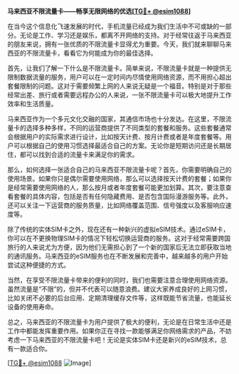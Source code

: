 **马来西亚不限流量卡——畅享无限网络的优选[[TG💪+ @esim1088](https://t.me/s/esim1088)]**

在当今这个信息化飞速发展的时代，手机流量已经成为我们生活中不可或缺的一部分。无论是工作、学习还是娱乐，都离不开网络的支持。对于经常往返于马来西亚的朋友来说，拥有一张优质的不限流量卡显得尤为重要。今天，我们就来聊聊马来西亚的不限流量卡，看看它为何能成为你的最佳选择。

首先，让我们了解一下什么是不限流量卡。简单来说，不限流量卡就是一种提供无限制数据流量的服务，用户可以在一定时间内尽情使用网络资源，而不用担心超出套餐限制的问题。这对于需要频繁上网的人来说无疑是一个福音。特别是对于那些经常出差、旅行或者需要远程办公的人来说，一张不限流量卡可以极大地提升工作效率和生活质量。

马来西亚作为一个多元文化交融的国家，其通信市场也十分发达。在这里，不限流量卡的选择多种多样，不同的运营商提供了不同类型的套餐和服务。这些套餐通常会根据用户的实际需求进行设计，比如按天计费、按月计费或者是年度套餐等。用户可以根据自己的使用习惯选择最适合自己的方案。无论你是短期访问还是长期居住，都可以找到合适的流量卡来满足你的需求。

那么，如何选择一张适合自己的马来西亚不限流量卡呢？首先，你需要明确自己的使用场景。如果你只是偶尔需要使用网络，那么可以选择按天计费的套餐；如果你是经常需要使用网络的人，那么按月或者年度套餐可能更加划算。其次，要注意查看套餐的具体内容，包括是否有任何隐藏费用、是否包含国际漫游服务等。此外，还可以关注一下运营商的服务质量，比如网络覆盖范围、信号强度以及客服响应速度等。

除了传统的实体SIM卡之外，现在还有一种新兴的虚拟eSIM技术。通过eSIM卡，你可以在不更换物理SIM卡的情况下轻松切换运营商的服务。这对于经常需要跨国旅行的人来说尤为方便，因为他们无需担心到了一个新的国家后无法立即获取当地的通讯服务。马来西亚的eSIM服务也在不断发展和完善中，越来越多的用户开始尝试这种便捷的方式。

当然，在享受不限流量卡带来的便利的同时，我们也需要注意合理使用网络资源。虽然流量是“不限”的，但并不代表可以随意浪费。建议大家养成良好的上网习惯，比如关闭不必要的后台应用、定期清理缓存文件等，这样既能节省流量，也能延长设备的使用寿命。

总之，马来西亚的不限流量卡为用户提供了极大的便利，无论是在日常生活中还是工作中都能发挥重要作用。如果你正在寻找一款能够满足你网络需求的产品，不妨考虑一下马来西亚的不限流量卡吧！无论是实体SIM卡还是新兴的eSIM技术，总有一款适合你。

[[TG💪+ @esim1088](https://t.me/s/esim1088) ![Image](https://i.postimg.cc/4NQfJmqS/Snipaste-2025-05-13-00-14-12.png)]